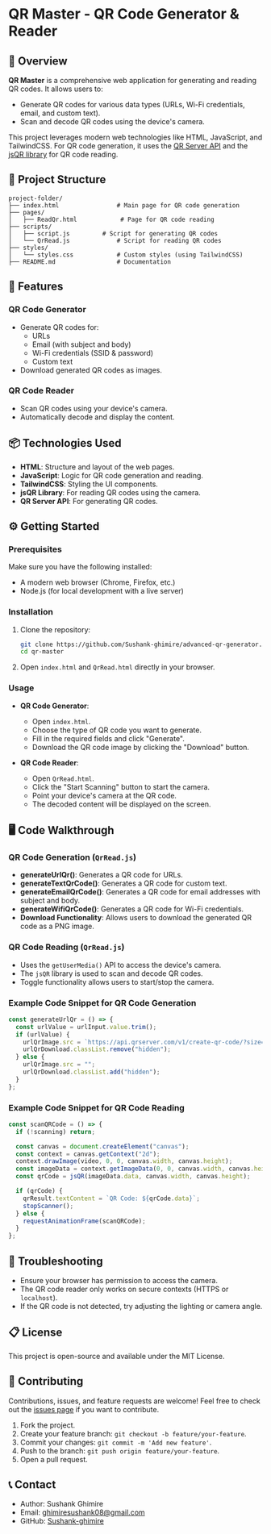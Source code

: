 # QR Master - QR Code Generator & Reader

## 📌 Overview
**QR Master** is a comprehensive web application for generating and reading QR codes. It allows users to:
- Generate QR codes for various data types (URLs, Wi-Fi credentials, email, and custom text).
- Scan and decode QR codes using the device's camera.

This project leverages modern web technologies like HTML, JavaScript, and TailwindCSS. For QR code generation, it uses the [QR Server API](https://goqr.me/api/) and the [jsQR library](https://github.com/cozmo/jsQR) for QR code reading.

## 📁 Project Structure
```
project-folder/
├── index.html                # Main page for QR code generation
├── pages/
│   ├── ReadQr.html            # Page for QR code reading
├── scripts/
│   ├── script.js         # Script for generating QR codes
│   └── QrRead.js             # Script for reading QR codes
├── styles/
│   └── styles.css            # Custom styles (using TailwindCSS)
├── README.md                 # Documentation
```

## 🚀 Features
### QR Code Generator
- Generate QR codes for:
  - URLs
  - Email (with subject and body)
  - Wi-Fi credentials (SSID & password)
  - Custom text
- Download generated QR codes as images.

### QR Code Reader
- Scan QR codes using your device's camera.
- Automatically decode and display the content.

## 📦 Technologies Used
- **HTML**: Structure and layout of the web pages.
- **JavaScript**: Logic for QR code generation and reading.
- **TailwindCSS**: Styling the UI components.
- **jsQR Library**: For reading QR codes using the camera.
- **QR Server API**: For generating QR codes.

## ⚙️ Getting Started

### Prerequisites
Make sure you have the following installed:
- A modern web browser (Chrome, Firefox, etc.)
- Node.js (for local development with a live server)

### Installation
1. Clone the repository:
   ```bash
   git clone https://github.com/Sushank-ghimire/advanced-qr-generator.git
   cd qr-master
   ```
2. Open `index.html` and `QrRead.html` directly in your browser.

### Usage
- **QR Code Generator**:
  - Open `index.html`.
  - Choose the type of QR code you want to generate.
  - Fill in the required fields and click "Generate".
  - Download the QR code image by clicking the "Download" button.

- **QR Code Reader**:
  - Open `QrRead.html`.
  - Click the "Start Scanning" button to start the camera.
  - Point your device's camera at the QR code.
  - The decoded content will be displayed on the screen.

## 🖥️ Code Walkthrough

### QR Code Generation (`QrRead.js`)
- **generateUrlQr()**: Generates a QR code for URLs.
- **generateTextQrCode()**: Generates a QR code for custom text.
- **generateEmailQrCode()**: Generates a QR code for email addresses with subject and body.
- **generateWifiQrCode()**: Generates a QR code for Wi-Fi credentials.
- **Download Functionality**: Allows users to download the generated QR code as a PNG image.

### QR Code Reading (`QrRead.js`)
- Uses the `getUserMedia()` API to access the device's camera.
- The `jsQR` library is used to scan and decode QR codes.
- Toggle functionality allows users to start/stop the camera.

### Example Code Snippet for QR Code Generation
```js
const generateUrlQr = () => {
  const urlValue = urlInput.value.trim();
  if (urlValue) {
    urlQrImage.src = `https://api.qrserver.com/v1/create-qr-code/?size=200x200&data=${encodeURIComponent(urlValue)}`;
    urlQrDownload.classList.remove("hidden");
  } else {
    urlQrImage.src = "";
    urlQrDownload.classList.add("hidden");
  }
};
```

### Example Code Snippet for QR Code Reading
```js
const scanQRCode = () => {
  if (!scanning) return;

  const canvas = document.createElement("canvas");
  const context = canvas.getContext("2d");
  context.drawImage(video, 0, 0, canvas.width, canvas.height);
  const imageData = context.getImageData(0, 0, canvas.width, canvas.height);
  const qrCode = jsQR(imageData.data, canvas.width, canvas.height);

  if (qrCode) {
    qrResult.textContent = `QR Code: ${qrCode.data}`;
    stopScanner();
  } else {
    requestAnimationFrame(scanQRCode);
  }
};
```

## 🔧 Troubleshooting
- Ensure your browser has permission to access the camera.
- The QR code reader only works on secure contexts (HTTPS or `localhost`).
- If the QR code is not detected, try adjusting the lighting or camera angle.

## 📋 License
This project is open-source and available under the MIT License.

## 🤝 Contributing
Contributions, issues, and feature requests are welcome! Feel free to check out the [issues page](https://github.com/your-username/qr-master/issues) if you want to contribute.

1. Fork the project.
2. Create your feature branch: `git checkout -b feature/your-feature`.
3. Commit your changes: `git commit -m 'Add new feature'`.
4. Push to the branch: `git push origin feature/your-feature`.
5. Open a pull request.

## 📞 Contact
- Author: Sushank Ghimire
- Email: ghimiresushank08@gmail.com
- GitHub: [Sushank-ghimire](https://github.com/Sushank-ghimire)
